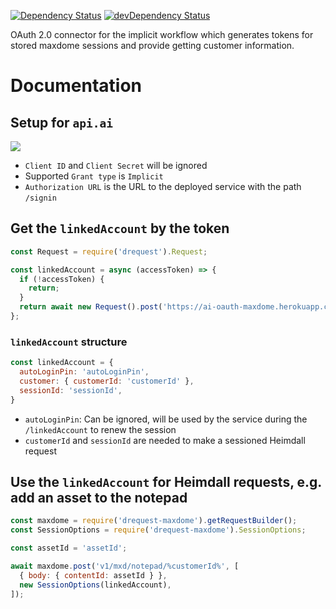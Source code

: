 [![Dependency Status](https://david-dm.org/dragonprojects/ai-oauth-maxdome.svg)](https://david-dm.org/dragonprojects/ai-oauth-maxdome)
[![devDependency Status](https://david-dm.org/dragonprojects/ai-oauth-maxdome/dev-status.svg)](https://david-dm.org/dragonprojects/ai-oauth-maxdome?type=dev)

OAuth 2.0 connector for the implicit workflow which generates tokens for stored maxdome sessions and provide getting customer information. 

# Documentation

## Setup for `api.ai`

![](https://raw.githubusercontent.com/dragonprojects/ai-oauth-maxdome/master/docs/api.ai.png)

* `Client ID` and `Client Secret` will be ignored
* Supported `Grant type` is `Implicit`
* `Authorization URL` is the URL to the deployed service with the path `/signin`

## Get the `linkedAccount` by the token

```javascript
const Request = require('drequest').Request;

const linkedAccount = async (accessToken) => {
  if (!accessToken) {
    return;
  }
  return await new Request().post('https://ai-oauth-maxdome.herokuapp.com/linkedAccount', { body: { accessToken } });
};
```

### `linkedAccount` structure

```javascript
const linkedAccount = {
  autoLoginPin: 'autoLoginPin',
  customer: { customerId: 'customerId' },
  sessionId: 'sessionId',
}
```

* `autoLoginPin`: Can be ignored, will be used by the service during the `/linkedAccount` to renew the session
* `customerId` and `sessionId` are needed to make a sessioned Heimdall request

## Use the `linkedAccount` for Heimdall requests, e.g. add an asset to the notepad

```javascript
const maxdome = require('drequest-maxdome').getRequestBuilder();
const SessionOptions = require('drequest-maxdome').SessionOptions;

const assetId = 'assetId';

await maxdome.post('v1/mxd/notepad/%customerId%', [
  { body: { contentId: assetId } },
  new SessionOptions(linkedAccount),
]);
```
